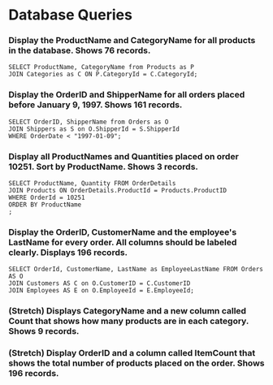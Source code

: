 # Database Queries

### Display the ProductName and CategoryName for all products in the database. Shows 76 records.
```
SELECT ProductName, CategoryName from Products as P
JOIN Categories as C ON P.CategoryId = C.CategoryId;
```

### Display the OrderID and ShipperName for all orders placed before January 9, 1997. Shows 161 records.
```
SELECT OrderID, ShipperName from Orders as O
JOIN Shippers as S on O.ShipperId = S.ShipperId
WHERE OrderDate < "1997-01-09";
```
### Display all ProductNames and Quantities placed on order 10251. Sort by ProductName. Shows 3 records.
```
SELECT ProductName, Quantity FROM OrderDetails
JOIN Products ON OrderDetails.ProductId = Products.ProductID
WHERE OrderId = 10251
ORDER BY ProductName
;
```
### Display the OrderID, CustomerName and the employee's LastName for every order. All columns should be labeled clearly. Displays 196 records.
```
SELECT OrderId, CustomerName, LastName as EmployeeLastName FROM Orders AS O
JOIN Customers AS C on O.CustomerID = C.CustomerID
JOIN Employees AS E on O.EmployeeId = E.EmployeeId;
```

### (Stretch)  Displays CategoryName and a new column called Count that shows how many products are in each category. Shows 9 records.

### (Stretch) Display OrderID and a  column called ItemCount that shows the total number of products placed on the order. Shows 196 records. 